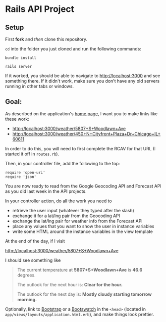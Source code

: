 # Rails API Project

## Setup

First **fork** and *then* clone this repository.

`cd` into the folder you just cloned and run the following commands:

    bundle install

    rails server

If it worked, you should be able to navigate to [http://localhost:3000](http://localhost:3000) and see something there. If it didn't work, make sure you don't have any old servers running in other tabs or windows.

## Goal:

As described on the application's [home page](http://localhost:3000), I want you to make links like these work:

 - [http://localhost:3000/weather/5807+S+Woodlawn+Ave](http://localhost:3000/weather/5807+S+Woodlawn+Ave)
 - [http://localhost:3000/weather/450+N+Cityfront+Plaza+Dr+Chicago+IL+60611](http://localhost:3000/weather/450+N+Cityfront+Plaza+Dr+Chicago+IL+60611)

In order to do this, you will need to first complete the RCAV for that URL (I started it off in `routes.rb`).

Then, in your controller file, add the following to the top:

    require 'open-uri'
    require 'json'

You are now ready to read from the Google Geocoding API and Forecast API as you did last week in the API projects.

In your controller action, do all the work you need to

 - retrieve the user input (whatever they typed after the slash)
 - exchange it for a lat/lng pair from the Geocoding API
 - exchange the lat/lng pair for weather info from the Forecast API
 - place any values that you want to show the user in instance variables
 - write some HTML around the instance variables in the view template

At the end of the day, if I visit

[http://localhost:3000/weather/5807+S+Woodlawn+Ave](http://localhost:3000/weather/5807+S+Woodlawn+Ave)

I should see something like

> The current temperature at **5807+S+Woodlawn+Ave** is **46.6** degrees.
>
> The outlook for the next hour is: **Clear for the hour.**
>
> The outlook for the next day is: **Mostly cloudy starting tomorrow morning.**

Optionally, link to [Bootstrap](http://www.bootstrapcdn.com/) or a [Bootswatch](http://www.bootstrapcdn.com/#bootswatch_tab) in the `<head>` (located in `app/views/layouts/application.html.erb`), and make things look prettier.
